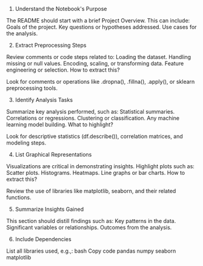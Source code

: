 1. Understand the Notebook's Purpose
   
The README should start with a brief Project Overview. This can include:
Goals of the project.
Key questions or hypotheses addressed.
Use cases for the analysis.

2. Extract Preprocessing Steps
 
Review comments or code steps related to:
Loading the dataset.
Handling missing or null values.
Encoding, scaling, or transforming data.
Feature engineering or selection.
How to extract this?

Look for comments or operations like .dropna(), .fillna(), .apply(), or sklearn preprocessing tools.

3. Identify Analysis Tasks

Summarize key analysis performed, such as:
Statistical summaries.
Correlations or regressions.
Clustering or classification.
Any machine learning model building.
What to highlight?

Look for descriptive statistics (df.describe()), correlation matrices, and modeling steps.

4. List Graphical Representations
   
Visualizations are critical in demonstrating insights. Highlight plots such as:
Scatter plots.
Histograms.
Heatmaps.
Line graphs or bar charts.
How to extract this?

Review the use of libraries like matplotlib, seaborn, and their related functions.

5. Summarize Insights Gained
   
This section should distill findings such as:
Key patterns in the data.
Significant variables or relationships.
Outcomes from the analysis.

6. Include Dependencies

List all libraries used, e.g.,:
bash
Copy code
pandas
numpy
seaborn
matplotlib
